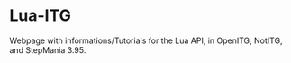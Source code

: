 # Lua-ITG
Webpage with informations/Tutorials for the Lua API, in OpenITG, NotITG, and StepMania 3.95.
